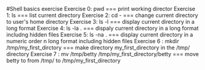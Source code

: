#Shell basics exercise
Exercise 0: pwd === print working director
Exercise 1: ls === list current directory
Exercise 2: cd - === change current directory to user's home directory
Exercise 3: ls -l === display current directory in a long format
Exercise 4: ls -la . === dispaly current directory in a long format includng hidden files 
Exercise 5: ls -na . === display current directory in a numeric order n long format including hidden files
Exercise 6 : mkdir /tmp/my_first_dirctory === make directory my_first_directory in the /tmp/ directory
Exercise 7 : mv /tmp/betty /tmp/my_first_directory/betty === move betty to from /tmp/ to /tmp/my_first_directory
